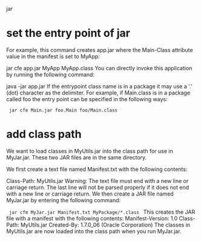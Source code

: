 jar

# set the entry point of jar

For example, this command creates app.jar where the Main-Class attribute value in the manifest is set to MyApp:

jar cfe app.jar MyApp MyApp.class
You can directly invoke this application by running the following command:

java -jar app.jar
If the entrypoint class name is in a package it may use a '.' (dot) character as the delimiter. For example, if Main.class is in a package called foo the entry point can be specified in the following ways:

<code> jar cfe Main.jar foo.Main foo/Main.class </code>

# add class path

We want to load classes in MyUtils.jar into the class path for use in MyJar.jar. These two JAR files are in the same directory.

We first create a text file named Manifest.txt with the following contents:

Class-Path: MyUtils.jar
Warning: The text file must end with a new line or carriage return. The last line will not be parsed properly if it does not end with a new line or carriage return.
We then create a JAR file named MyJar.jar by entering the following command:

<code> jar cfm MyJar.jar Manifest.txt MyPackage/*.class </code>
This creates the JAR file with a manifest with the following contents:
Manifest-Version: 1.0
Class-Path: MyUtils.jar
Created-By: 1.7.0_06 (Oracle Corporation)
The classes in MyUtils.jar are now loaded into the class path when you run MyJar.jar.
